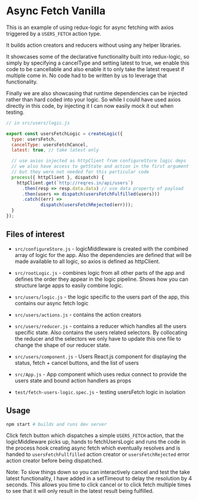 # Async Fetch Vanilla

This is an example of using redux-logic for async fetching with axios triggered by a `USERS_FETCH` action type.

It builds action creators and reducers without using any helper libraries.

It showcases some of the declarative functionality built into redux-logic, so simply by specifying a cancelType and setting latest to true, we enable this code to be cancellable and also enable it to only take the latest request if multiple come in. No code had to be written by us to leverage that functionality.

Finally we are also showcasing that runtime dependencies can be injected rather than hard coded into your logic. So while I could have used axios directly in this code, by injecting it I can now easily mock it out when testing.


```js
// in src/users/logic.js

export const usersFetchLogic = createLogic({
  type: usersFetch,
  cancelType: usersFetchCancel,
  latest: true, // take latest only

  // use axios injected as httpClient from configureStore logic deps
  // we also have access to getState and action in the first argument
  // but they were not needed for this particular code
  process({ httpClient }, dispatch) {
    httpClient.get(`http://reqres.in/api/users`)
      .then(resp => resp.data.data) // use data property of payload
      .then(users => dispatch(usersFetchFulfilled(users)))
      .catch((err) =>
             dispatch(usersFetchRejected(err)));
  }
});
```

## Files of interest

 - `src/configureStore.js` - logicMiddleware is created with the combined array of logic for the app. Also the dependencies are defined that will be made available to all logic, so axios is defined as httpClient.

 - `src/rootLogic.js` - combines logic from all other parts of the app and defines the order they appear in the logic pipeline. Shows how you can structure large apps to easily combine logic.

 - `src/users/logic.js` - the logic specific to the users part of the app, this contains our async fetch logic

 - `src/users/actions.js` - contains the action creators

 - `src/users/reducer.js` - contains a reducer which handles all the users specific state. Also contains the users related selectors. By collocating the reducer and the selectors we only have to update this one file to change the shape of our reducer state.

 - `src/users/component.js` - Users React.js component for displaying the status, fetch + cancel buttons, and the list of users

 - `src/App.js` - App component which uses redux connect to provide the users state and bound action handlers as props

 - `test/fetch-users-logic.spec.js` - testing usersFetch logic in isolation

## Usage

```bash
npm start # builds and runs dev server
```

Click fetch button which dispatches a simple `USERS_FETCH` action, that the logicMiddleware picks up, hands to fetchUsersLogic and runs the code in the process hook creating async fetch which eventually resolves and is handed to `usersFetchFullfilled` action creator or `usersFetchRejected` error action creator before being dispatched.

Note: To slow things down so you can interactively cancel and test the take latest functionality, I have added in a setTimeout to delay the resolution by 4 seconds. This allows you time to click cancel or to click fetch multiple times to see that it will only result in the latest result being fulfilled.
